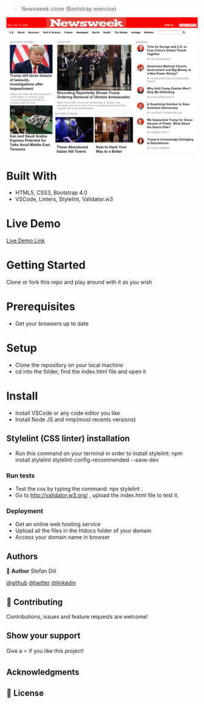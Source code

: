 > Newsweek clone (Bootstrap exercise)

![screenshot](assets/screenshot.png)


# Built With

- HTML5, CSS3, Bootstrap 4.0
- VSCode, Linters, Stylelint, Validator.w3

# Live Demo

[Live Demo Link](https://focused-hypatia-a75b2d.netlify.com/)

# Getting Started

Clone or fork this repo and play around with it as you wish

# Prerequisites

- Get your browsers up to date

# Setup

- Clone the repository on your local machine
- cd into the folder, find the index.html file and open it

# Install

- Install VSCode or any code editor you like
- Install Node JS and nmp(most recents versions)
## Stylelint (CSS linter) installation
- Run this command on your terminal in order to install stylelint: npm install stylelint stylelint-config-recommended --save-dev

### Run tests

- Test the css by typing the command: npx stylelint .
- Go to http://validator.w3.org/ , upload the index.html file to test it.

### Deployment

- Get an online web hosting service
- Upload all the files in the htdocs folder of your domain
- Access your domain name in browser

## Authors

👤 **Author**
Stefan Dili

[@github](https://github.com/dili021)
[@twitter](https://twitter.com/dilistefan)
[@linkedin](https://linkedin.com/in/stefan-dili)

## 🤝 Contributing

Contributions, issues and feature requests are welcome!

## Show your support

Give a ⭐️ if you like this project!

## Acknowledgments


## 📝 License